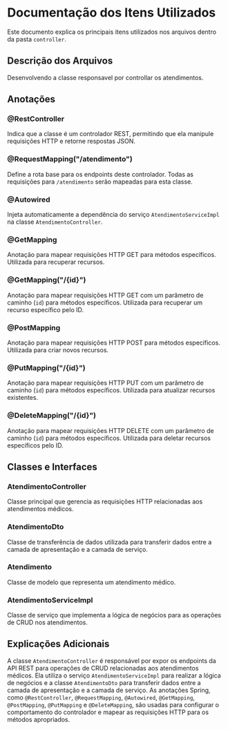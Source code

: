 # Documentação dos Itens Utilizados

Este documento explica os principais itens utilizados nos arquivos dentro da pasta `controller`.

## Descrição dos Arquivos

Desenvolvendo a classe responsavel por controllar os atendimentos.

## Anotações

### @RestController

Indica que a classe é um controlador REST, permitindo que ela manipule requisições HTTP e retorne respostas JSON.

### @RequestMapping("/atendimento")

Define a rota base para os endpoints deste controlador. Todas as requisições para `/atendimento` serão mapeadas para esta classe.

### @Autowired

Injeta automaticamente a dependência do serviço `AtendimentoServiceImpl` na classe `AtendimentoController`.

### @GetMapping

Anotação para mapear requisições HTTP GET para métodos específicos. Utilizada para recuperar recursos.

### @GetMapping("/{id}")

Anotação para mapear requisições HTTP GET com um parâmetro de caminho (`id`) para métodos específicos. Utilizada para recuperar um recurso específico pelo ID.

### @PostMapping

Anotação para mapear requisições HTTP POST para métodos específicos. Utilizada para criar novos recursos.

### @PutMapping("/{id}")

Anotação para mapear requisições HTTP PUT com um parâmetro de caminho (`id`) para métodos específicos. Utilizada para atualizar recursos existentes.

### @DeleteMapping("/{id}")

Anotação para mapear requisições HTTP DELETE com um parâmetro de caminho (`id`) para métodos específicos. Utilizada para deletar recursos específicos pelo ID.

## Classes e Interfaces

### AtendimentoController

Classe principal que gerencia as requisições HTTP relacionadas aos atendimentos médicos.

### AtendimentoDto

Classe de transferência de dados utilizada para transferir dados entre a camada de apresentação e a camada de serviço.

### Atendimento

Classe de modelo que representa um atendimento médico.

### AtendimentoServiceImpl

Classe de serviço que implementa a lógica de negócios para as operações de CRUD nos atendimentos.

## Explicações Adicionais

A classe `AtendimentoController` é responsável por expor os endpoints da API REST para operações de CRUD relacionadas aos atendimentos médicos. Ela utiliza o serviço `AtendimentoServiceImpl` para realizar a lógica de negócios e a classe `AtendimentoDto` para transferir dados entre a camada de apresentação e a camada de serviço. As anotações Spring, como `@RestController`, `@RequestMapping`, `@Autowired`, `@GetMapping`, `@PostMapping`, `@PutMapping` e `@DeleteMapping`, são usadas para configurar o comportamento do controlador e mapear as requisições HTTP para os métodos apropriados.